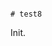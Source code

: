                                                                                                                                                                                                                                                                                                                                                                                                                                                                                                                 # test8

Init.
